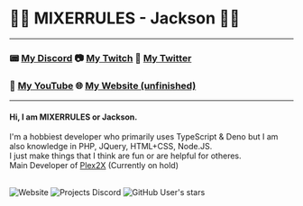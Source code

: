 # 👨‍💻	MIXERRULES - Jackson :man_mechanic:
---
### :pager: [My Discord](https://discord.gg/MixersManor) :camera: [My Twitch](https://twitch.tv/MIXERRULES) :iphone: [My Twitter](https://twitter.com/MIXERRULES) 
### :movie_camera: [My YouTube](www.youtube.com/mixerrules) 🌐 [My Website (unfinished)](https://MIXERRULES.Me) 
---

<h4>Hi, I am MIXERRULES or Jackson.</h4>I'm a hobbiest developer who primarily uses TypeScript & Deno but I am also knowledge in PHP, JQuery, HTML+CSS, Node.JS.<br>I just make things that I think are fun or are helpful for otheres.<br>Main Developer of <a href="https://github.com/Plex-2-X">Plex2X</a> (Currently on hold)<br>
<br>

![Website](https://img.shields.io/website?down_color=red&down_message=offline&label=Website%20Status&up_message=online&url=https%3A%2F%2Fmixerrules.me) ![Projects Discord](https://img.shields.io/discord/1207068151787950090?label=Project%20Discord) ![GitHub User's stars](https://img.shields.io/github/stars/MIXERRULES?color=Green&label=Total%20Stars)
